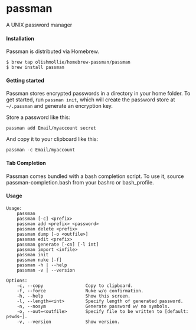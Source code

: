 # passman
A UNIX password manager

#### Installation
Passman is distributed via Homebrew.
```
$ brew tap olishmollie/homebrew-passman/passman
$ brew install passman
```

#### Getting started
Passman stores encrypted passwords in a directory in your home folder. To get started, run `passman init`, which will create the password store at `~/.passman` and generate an encryption key. 

Store a password like this:
```
passman add Email/myaccount secret
```
And copy it to your clipboard like this:
```
passman -c Email/myaccount
```

#### Tab Completion
Passman comes bundled with a bash completion script. To use it, source passman-completion.bash from your bashrc or bash_profile.

#### Usage
```
Usage:
	passman
	passman [-c] <prefix>
	passman add <prefix> <password>
	passman delete <prefix>
	passman dump [-o <outfile>]
	passman edit <prefix>
	passman generate [-cn] [-l int]
	passman import <infile>
	passman init
	passman nuke [-f]
	passman -h | --help
	passman -v | --version

Options:
	-c, --copy                Copy to clipboard. 	  
	-f, --force               Nuke w/o confirmation.
	-h, --help                Show this screen.
	-l, --length=<int>        Specify length of generated password.
	-n, --nosym               Generate password w/ no symbols.
	-o, --out=<outfile>       Specify file to be written to [default: pswds~].
	-v, --version             Show version.
```
